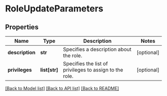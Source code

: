 # RoleUpdateParameters

## Properties
Name | Type | Description | Notes
------------ | ------------- | ------------- | -------------
**description** | **str** | Specifies a description about the role. | [optional] 
**privileges** | **list[str]** | Specifies the list of privileges to assign to the role. | [optional] 

[[Back to Model list]](../README.md#documentation-for-models) [[Back to API list]](../README.md#documentation-for-api-endpoints) [[Back to README]](../README.md)


